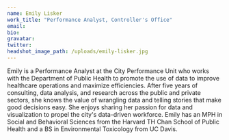 ```yaml
---
name: Emily Lisker
work_title: "Performance Analyst, Controller's Office"
email:
bio:
gravatar:
twitter:
headshot_image_path: /uploads/emily-lisker.jpg
---
```



Emily is a Performance Analyst at the City Performance Unit who works with the Department of Public Health to promote the use of data to improve healthcare operations and maximize efficiencies. After five years of consulting, data analysis, and research across the public and private sectors, she knows the value of wrangling data and telling stories that make good decisions easy. She enjoys sharing her passion for data and visualization to propel the city's data-driven workforce. Emily has an MPH in Social and Behavioral Sciences from the Harvard TH Chan School of Public Health and a BS in Environmental Toxicology from UC Davis.&nbsp;